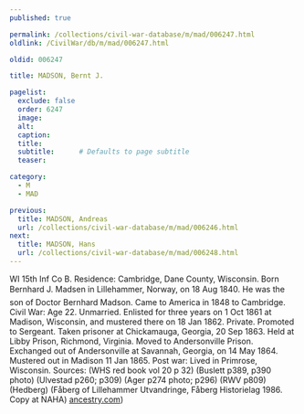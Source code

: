 ```yaml
---
published: true

permalink: /collections/civil-war-database/m/mad/006247.html
oldlink: /CivilWar/db/m/mad/006247.html

oldid: 006247

title: MADSON, Bernt J.

pagelist:
  exclude: false
  order: 6247
  image: 
  alt:
  caption:
  title:
  subtitle:      # Defaults to page subtitle
  teaser:

category: 
  - M 
  - MAD

previous:
  title: MADSON, Andreas
  url: /collections/civil-war-database/m/mad/006246.html  
next:
  title: MADSON, Hans
  url: /collections/civil-war-database/m/mad/006248.html   
---
```

WI 15th Inf Co B. Residence: Cambridge, Dane County, Wisconsin. Born &#147;Bernhard J. Madsen&#148; in Lillehammer, Norway, on 18 Aug 1840. He was the son of Doctor Bernhard Madson. Came to America in 1848 to Cambridge. Civil War: Age 22. Unmarried. Enlisted for three years on 1 Oct 1861 at Madison, Wisconsin, and mustered there on 18 Jan 1862. Private. Promoted to Sergeant. Taken prisoner at Chickamauga, Georgia, 20 Sep 1863. Held at Libby Prison, Richmond, Virginia. Moved to Andersonville Prison. Exchanged out of Andersonville at Savannah, Georgia, on 14 May 1864. Mustered out in Madison 11 Jan 1865. Post war: Lived in Primrose, Wisconsin. Sources: (WHS red book vol 20 p 32) (Buslett p389, p390 photo) (Ulvestad p260; p309) (Ager p274 photo; p296) (RWV p809) (Hedberg) (F&aring;berg of Lillehammer Utvandringe, F&aring;berg Historielag 1986. Copy at NAHA) [ancestry.com](http://ancestry.com/))